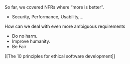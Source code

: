 So far, we covered NFRs where “more is better”. 
- Security, Performance, Usability,...

How can we deal with even more ambiguous requirements 
- Do no harm. 
- Improve humanity. 
- Be Fair

[[The 10 principles for ethical software development]]